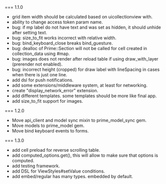 === 1.1.0
* grid item width should be calculated based on uicollectionview with.
* ability to change access token param name.
* bug: if mp label do not have text and was set as hidden, it should unhide after setting text.
* bug: size_to_fit works incorrect with relative width.
* bug: bind_keyboard_close breaks bind_guesture.
* bug: dealloc of Prime::Section will not be called for cell created in collection_data using #map.
* bug: images does not render after reload table if using draw_with_layer (prerender not enabled).
* bug: incorrect height (cropped) for draw label with lineSpacing in cases when there is just one line.
* add dsl for push notifications.
* add some extensions/middleware system, at least for networking.
* create "display_network_error" extension.
* add different templates. some templates should be more like final app.
* add size_to_fit support for images.

=== 1.2.0
* Move api_client and model sync mixin to prime_model_sync gem.
* Move models to prime_model gem.
* Move bind keyboard events to forms.

=== 1.3.0
* add cell preload for reverse scrolling table.
* add computed_options.get(), this will allow to make sure that options is computed.
* add testing framework.
* add DSL for ViewStyles#setValue conditions.
* add embed/regular has many types. embedded by default.
